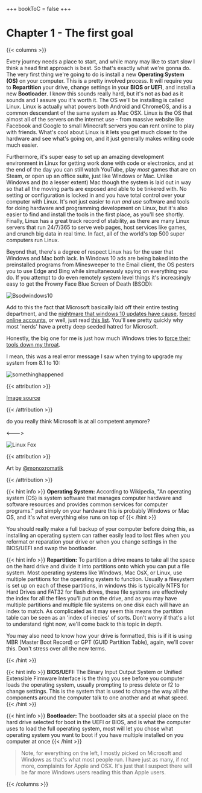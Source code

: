 +++
bookToC = false
+++

# Chapter 1 - The first goal

{{< columns >}}

Every journey needs a place to start, and while many may like to start slow I think a head first approach is best. So that's exactly what we're gonna do. The very first thing we're going to do is install a new **Operating System (OS)** on your computer. This is a pretty involved process. It will require you to **Repartition** your drive, change settings in your **BIOS or UEFI**, and install a new **Bootloader**. I know this sounds really hard, but it's not as bad as it sounds and I assure you it's worth it. The OS we'll be installing is called Linux. Linux is actually what powers both Android and ChromeOS, and is a common descendant of the same system as Mac OSX. Linux is the OS that almost all of the servers on the internet use - from massive website like Facebook and Google to small Minecraft servers you can rent online to play with friends. What's cool about Linux is it lets you get much closer to the hardware and see what's going on, and it just generally makes writing code much easier.

Furthermore, it's super easy to set up an amazing development environment in Linux for getting work done with code or electronics, and at the end of the day you can still watch YouTube, play *most* games that are on Steam, or open up an office suite, just like Windows or Mac. Unlike Windows and (to a lesser extent) Mac though the system is laid out in way so that all the moving parts are exposed and able to be tinkered with. No setting or configuration is locked in and you have total control over your computer with Linux. It's not just easier to *run and use* software and tools for doing hardware and programming development on Linux, but it's also easier to find and install the tools in the first place, as you'll see shortly. Finally, Linux has a great track record of stability, as there are many Linux servers that run 24/7/365 to serve web pages, host services like games, and crunch big data in real time. In fact, all of the world's top 500 super computers run Linux.

Beyond that, there's a degree of respect Linux has for the user that Windows and Mac both lack. In Windows 10 ads are being baked into the preinstalled programs from Minesweeper to the Email client, the OS pesters you to use Edge and Bing while simultaneously spying on everything you do. If you attempt to do even remotely system level things it's increasingly easy to get the Frowny Face Blue Screen of Death (BSOD):

![Bsodwindows10](/Bsodwindows10.png)

Add to this the fact that Microsoft basically laid off their entire testing department, and the [nightmare that windows 10 updates have cause](https://www.howtogeek.com/658194/windows-10s-new-update-is-deleting-peoples-files-again/), [forced online accounts](https://readhacker.news/s/4htmg), or well, just read [this list](https://itvision.altervista.org/why-windows-10-sucks.html). You'll see pretty quickly why most 'nerds' have a pretty deep seeded hatred for Microsoft.

Honestly, the big one for me is just how much Windows tries to [force their tools down my throat](https://www.windowslatest.com/2020/11/15/windows-10-is-now-nagging-users-with-microsoft-edge-recommendations/).

I mean, this was a real error message I saw when trying to upgrade my system from 8.1 to 10:

![somethinghappened](/somethinghappened.png)

{{< attribution >}}

[Image source](https://answers.microsoft.com/en-us/windows/forum/windows_10/unable-to-upgrade-to-windows-10-something-happened/be12b76d-af02-46a1-a00c-4e4af0c29588)

{{< /attribution >}}

do you really think Microsoft is at all competent anymore?

<--->

![Linux Fox](/linuxfox.jpg)

{{< attribution >}}

Art by [@monoxromatik](https://twitter.com/monoxromatik)

{{< /attribution >}}

{{< hint info >}}
**Operating System:** According to Wikipedia, "An operating system (OS) is system software that manages computer hardware and software resources and provides common services for computer programs." put simply on your hardware this is probably Windows or Mac OS, and it's what everything else runs on top of
{{< /hint >}}

<p class="tip">You should really make a full backup of your computer before doing this, as installing an operating system can rather easily lead to lost files when you reformat or reparation your drive or when you change settings in the BIOS/UEFI and swap the bootloader.</p>

{{< hint info >}}
**Repartition:** To partition a drive means to take all the space on the hard drive and divide it into partitions onto which you can put a file system. Most operating systems like Windows, Mac OsX, or Linux, use multiple partitions for the operating system to function. Usually a filesystem is set up on each of these partitions, in windows this is typically NTFS for Hard Drives and FAT32 for flash drives, these file systems are effectively the index for all the files you'll put on the drive, and as you may have multiple partitions and multiple file systems on one disk each will have an index to match. As complicated as it may seem this means the partition table can be seen as an 'index of inecies' of sorts. Don't worry if that's a lot to understand right now, we'll come back to this topic in depth.

You may also need to know how your drive is formatted, this is if it is using MBR (Master Boot Record) or GPT (GUID Partition Table), again, we'll cover this. Don't stress over all the new terms.

{{< /hint >}}

{{< hint info >}}
**BIOS/UEFI:** The Binary Input Output System or Unified Extensible Firmware Interface is the thing you see before you computer loads the operating system, usually prompting to press delete or f2 to change settings. This is the system that is used to change the way all the components around the computer talk to one another and at what speed.
{{< /hint >}}

{{< hint info >}}
**Bootloader:** The bootloader sits at a special place on the hard drive selected for boot in the UEFI or BIOS, and is what the computer uses to load the full operating system, most will let you chose what operating system you want to boot if you have multiple installed on you computer at once
{{< /hint >}}

> Note, for everything on the left, I mostly picked on Microsoft and Windows as that's what most people run. I have just as many, if not more, complaints for Apple and OSX. It's just that I suspect there will be far more Windows users reading this than Apple users.

{{< /columns >}}